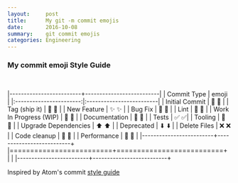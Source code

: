 ```yaml
---
layout:     post
title:      My git -m commit emojis
date:       2016-10-08
summary:    git commit emojis
categories: Engineering
---
```


### My commit emoji Style Guide
<br/>

|-------------------------+--------------------------|
| Commit Type             | emoji                    |
|:-----------------------:|:-------------------------|
| Initial Commit          | &#x1F389; :tada:         |
| Tag (ship it)           | &#x1F6A2; :ship:         |
| New Feature             | &#x2728;  :sparkles:     |
| Bug Fix                 | &#x1F41B; :bug:          |
| Lint                    | &#x1F455; :tshirt:       |
| Work In Progress (WIP)  | &#x1F6A7; :construction: |
| Documentation           | &#x1F4DD; :memo:         |
| Tests                   | &#x2705;  :white_check_mark:|
| Tooling                 | &#x1F527;  :wrench:      |
| Upgrade Dependencies    | &#x2B06; :arrow_up:      |
| Deprecated              | &#x2B07; :arrow_down:    |
| Delete Files            | &#x274C; :x:             |
| Code cleanup            | &#x1F3A8; :art:          |
| Performance             | &#x1F680; :rocket:       |
|-------------------------+--------------------------+
|=========================+==========================+
|                                                    |
|-------------------------+--------------------------+

Inspired by Atom's commit [style guide](https://github.com/atom/atom/blob/master/CONTRIBUTING.md)
